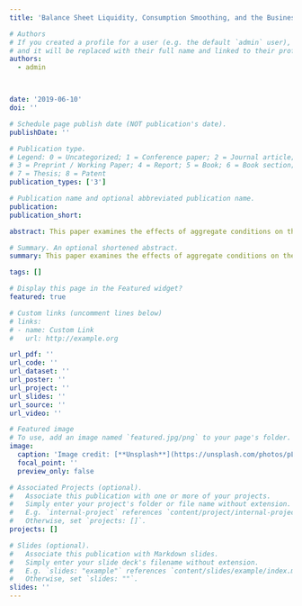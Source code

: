 ```yaml
---
title: 'Balance Sheet Liquidity, Consumption Smoothing, and the Business Cycle'

# Authors
# If you created a profile for a user (e.g. the default `admin` user), write the username (folder name) here
# and it will be replaced with their full name and linked to their profile.
authors:
  - admin



date: '2019-06-10'
doi: ''

# Schedule page publish date (NOT publication's date).
publishDate: ''

# Publication type.
# Legend: 0 = Uncategorized; 1 = Conference paper; 2 = Journal article;
# 3 = Preprint / Working Paper; 4 = Report; 5 = Book; 6 = Book section;
# 7 = Thesis; 8 = Patent
publication_types: ['3']

# Publication name and optional abbreviated publication name.
publication: 
publication_short: 

abstract: This paper examines the effects of aggregate conditions on the ability of households, with different balance sheets, to smooth consumption in the presence of idiosyncratic income shocks. Evidence is provided, using data from the Consumer Expenditure Survey (CEX), that risk sharing over the business cycle is asymmetric across households with balance sheets that differ in the degree of liquidity. Households with both liquid and illiquid assets are insured over the business cycle. Those with mostly illiquid assets smooth consumption less in busts, while those with no assets smooth consumption less in booms. This evidence is complemented by computing higher order moments of the distribution of consumption over the business cycle. Similar to Constantinides and Ghosh (2017), there is a countercyclical negative skewness and an acycliclal variance. This suggests that the large countercyclical income shocks identified in Guvenen, Ozkan, and Song (2014) are also transmitted to household consumption. However, when looking at the different household groups, it is found that a procyclical negative skewness in the distribution for households with no assets exists, while it does not for households with assets. These findings bolster the notion that there exists asymmetric business cycle exposure for households that differ in their balance sheet composition.

# Summary. An optional shortened abstract.
summary: This paper examines the effects of aggregate conditions on the ability of households, with different balance sheets, to smooth consumption in the presence of idiosyncratic income shocks. Evidence is provided, using data from the Consumer Expenditure Survey (CEX), that risk sharing over the business cycle is asymmetric across households with balance sheets that differ in the degree of liquidity. Households with both liquid and illiquid assets are insured over the business cycle. Those with mostly illiquid assets smooth consumption less in busts, while those with no assets smooth consumption less in booms. This evidence is complemented by computing higher order moments of the distribution of consumption over the business cycle. Similar to Constantinides and Ghosh (2017), there is a countercyclical negative skewness and an acycliclal variance. This suggests that the large countercyclical income shocks identified in Guvenen, Ozkan, and Song (2014) are also transmitted to household consumption. However, when looking at the different household groups, it is found that a procyclical negative skewness in the distribution for households with no assets exists, while it does not for households with assets. These findings bolster the notion that there exists asymmetric business cycle exposure for households that differ in their balance sheet composition.

tags: []

# Display this page in the Featured widget?
featured: true

# Custom links (uncomment lines below)
# links:
# - name: Custom Link
#   url: http://example.org

url_pdf: ''
url_code: ''
url_dataset: ''
url_poster: ''
url_project: ''
url_slides: ''
url_source: ''
url_video: ''

# Featured image
# To use, add an image named `featured.jpg/png` to your page's folder.
image:
  caption: 'Image credit: [**Unsplash**](https://unsplash.com/photos/pLCdAaMFLTE)'
  focal_point: ''
  preview_only: false

# Associated Projects (optional).
#   Associate this publication with one or more of your projects.
#   Simply enter your project's folder or file name without extension.
#   E.g. `internal-project` references `content/project/internal-project/index.md`.
#   Otherwise, set `projects: []`.
projects: []

# Slides (optional).
#   Associate this publication with Markdown slides.
#   Simply enter your slide deck's filename without extension.
#   E.g. `slides: "example"` references `content/slides/example/index.md`.
#   Otherwise, set `slides: ""`.
slides: ''
---
```

